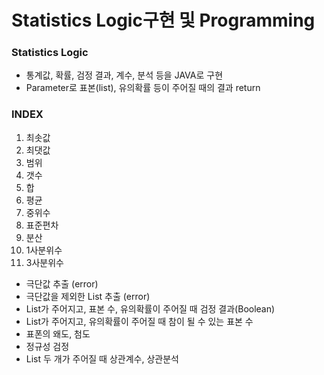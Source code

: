 # Statistics Logic구현 및 Programming

### Statistics Logic
- 통계값, 확률, 검정 결과, 계수, 분석 등을 JAVA로 구현
- Parameter로 표본(list), 유의확률 등이 주어질 때의 결과 return


### INDEX
1. 최솟값
2. 최댓값
3. 범위
4. 갯수
3. 합
4. 평균
5. 중위수
6. 표준편차
7. 분산
8. 1사분위수
9. 3사분위수


- 극단값 추출 (error)
- 극단값을 제외한 List 추출 (error)
- List가 주어지고, 표본 수, 유의확률이 주어질 때 검정 결과(Boolean)
- List가 주어지고, 유의확률이 주어질 때 참이 될 수 있는 표본 수
- 표폰의 왜도, 첨도
- 정규성 검정
- List 두 개가 주어질 때 상관계수, 상관분석


